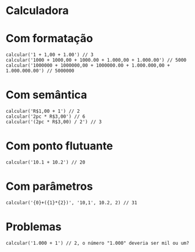 # Calculadora 
# Com formatação
```
calcular('1 + 1,00 + 1.00') // 3
calcular('1000 + 1000,00 + 1000.00 + 1.000,00 + 1.000.00') // 5000
calcular('1000000 + 1000000,00 + 1000000.00 + 1.000.000,00 + 1.000.000.00') // 5000000
```
# Com semântica
```
calcular('R$1,00 + 1') // 2
calcular('2pc * R$3,00') // 6
calcular('(2pc * R$3,00) / 2') // 3
```
# Com ponto flutuante
```
calcular('10.1 + 10.2') // 20
```
# Com parâmetros
```
calcular('{0}+({1}*{2})', '10,1', 10.2, 2) // 31
```
# Problemas
```
calcular('1.000 + 1') // 2, o número "1.000" deveria ser mil ou um?
```
